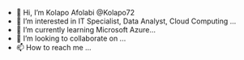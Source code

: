 - 👋 Hi, I’m Kolapo Afolabi @Kolapo72
- 👀 I’m interested in IT Specialist, Data Analyst, Cloud Computing ...
- 🌱 I’m currently learning Microsoft Azure...
- 💞️ I’m looking to collaborate on ...
- 📫 How to reach me ...

<!---
Kolapo72/Kolapo72 is a ✨ special ✨ repository because its `README.md` (this file) appears on your GitHub profile.
You can click the Preview link to take a look at your changes.
--->
